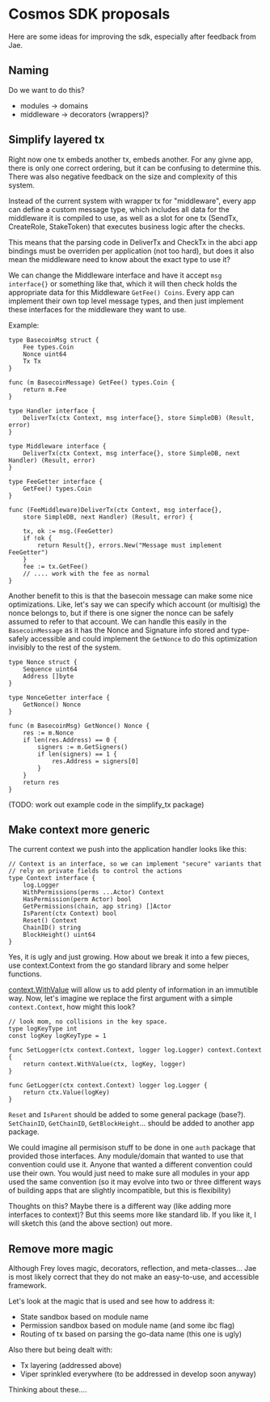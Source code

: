 # Cosmos SDK proposals

Here are some ideas for improving the sdk, especially after feedback from Jae.

## Naming

Do we want to do this?

* modules -> domains
* middleware -> decorators (wrappers)?

## Simplify layered tx

Right now one tx embeds another tx, embeds another.  For any givne app, there
is only one correct ordering, but it can be confusing to determine this.  There
was also negative feedback on the size and complexity of this system.

Instead of the current system with wrapper tx for "middleware", every app can
define a custom message type, which includes all data for the middleware it is
compiled to use, as well as a slot for one tx (SendTx, CreateRole, StakeToken)
that executes business logic after the checks.

This means that the parsing code in DeliverTx and CheckTx in the abci app
bindings must be overriden per application (not too hard), but does it also
mean the middleware need to know about the exact type to use it?

We can change the Middleware interface and have it accept `msg interface{}`
or something like that, which it will then check holds the appropriate data
for this Middleware `GetFee() Coins`. Every app can implement their own top
level message types, and then just implement these interfaces for the middleware
they want to use.

Example:

```
type BasecoinMsg struct {
    Fee types.Coin
    Nonce uint64
    Tx Tx
}

func (m BasecoinMessage) GetFee() types.Coin {
    return m.Fee
}

type Handler interface {
    DeliverTx(ctx Context, msg interface{}, store SimpleDB) (Result, error)
}

type Middleware interface {
    DeliverTx(ctx Context, msg interface{}, store SimpleDB, next Handler) (Result, error)
}

type FeeGetter interface {
    GetFee() types.Coin
}

func (FeeMiddleware)DeliverTx(ctx Context, msg interface{},
    store SimpleDB, next Handler) (Result, error) {

    tx, ok := msg.(FeeGetter)
    if !ok {
        return Result{}, errors.New("Message must implement FeeGetter")
    }
    fee := tx.GetFee()
    // .... work with the fee as normal
}

```

Another benefit to this is that the basecoin message can make some nice
optimizations.  Like, let's say we can specify which account (or multisig) the
nonce belongs to, but if there is one signer the nonce can be safely assumed
to refer to that account.  We can handle this easily in the `BasecoinMessage`
as it has the Nonce and Signature info stored and type-safely accessible and
could implement the `GetNonce` to do this optimization invisibly to the rest
of the system.

```
type Nonce struct {
    Sequence uint64
    Address []byte
}

type NonceGetter interface {
    GetNonce() Nonce
}

func (m BasecoinMsg) GetNonce() Nonce {
    res := m.Nonce
    if len(res.Address) == 0 {
        signers := m.GetSigners()
        if len(signers) == 1 {
            res.Address = signers[0]
        }
    }
    return res
}
```

(TODO: work out example code in the simplify_tx package)

## Make context more generic

The current context we push into the application handler looks like this:

```
// Context is an interface, so we can implement "secure" variants that
// rely on private fields to control the actions
type Context interface {
    log.Logger
    WithPermissions(perms ...Actor) Context
    HasPermission(perm Actor) bool
    GetPermissions(chain, app string) []Actor
    IsParent(ctx Context) bool
    Reset() Context
    ChainID() string
    BlockHeight() uint64
}
```

Yes, it is ugly and just growing.  How about we break it into a few pieces,
use context.Context from the go standard library and some helper functions.

[context.WithValue](https://godoc.org/context#example-WithValue) will allow us
to add plenty of information in an immutible way. Now, let's imagine we replace
the first argument with a simple `context.Context`, how might this look?

```
// look mom, no collisions in the key space.
type logKeyType int
const logKey logKeyType = 1

func SetLogger(ctx context.Context, logger log.Logger) context.Context {
    return context.WithValue(ctx, logKey, logger)
}

func GetLogger(ctx context.Context) logger log.Logger {
    return ctx.Value(logKey)
}
```

`Reset` and `IsParent` should be added to some general package (base?).
`SetChainID`, `GetChainID`, `GetBlockHeight`... should be added to another
app package.

We could imagine all permisison stuff to be done in one `auth` package that
provided those interfaces. Any module/domain that wanted to use that convention
could use it. Anyone that wanted a different convention could use their own.
You would just need to make sure all modules in your app used the same
convention (so it may evolve into two or three different ways of building apps
that are slightly incompatible, but this is flexibility)

Thoughts on this?  Maybe there is a different way (like adding more interfaces
to context)?  But this seems more like standard lib.  If you like it, I will
sketch this (and the above section) out more.

## Remove more magic

Although Frey loves magic, decorators, reflection, and meta-classes... Jae is
most likely correct that they do not make an easy-to-use, and accessible
framework.

Let's look at the magic that is used and see how to address it:

* State sandbox based on module name
* Permission sandbox based on module name (and some ibc flag)
* Routing of tx based on parsing the go-data name (this one is ugly)

Also there but being dealt with:

* Tx layering (addressed above)
* Viper sprinkled everywhere (to be addressed in develop soon anyway)

Thinking about these....
